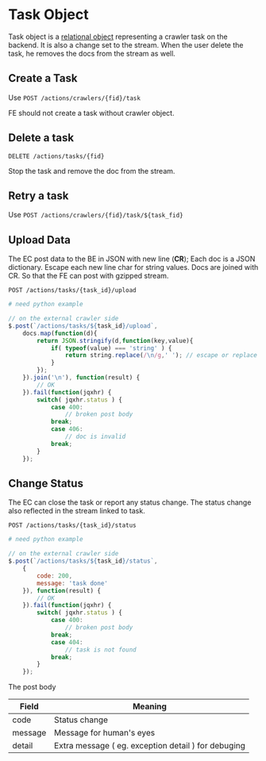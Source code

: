 # Task Object

Task object is a [relational object](#relational-object) representing a crawler task on the backend.
It is also a change set to the stream.  When the user delete the task, he removes the docs from the stream as well.

## Create a Task

Use `POST /actions/crawlers/{fid}/task`

FE should not create a task without crawler object.

## Delete a task

`DELETE /actions/tasks/{fid}`

Stop the task and remove the doc from the stream.

## Retry a task

Use `POST /actions/crawlers/{fid}/task/${task_fid}`


## Upload Data

The EC post data to the BE in JSON with new line (<b>CR</b>);
Each doc is a JSON dictionary. Escape each new line char for string values.
Docs are joined with CR. So that the FE can post with gzipped stream.

`POST /actions/tasks/{task_id}/upload`

```python
# need python example
```

```javascript
// on the external crawler side
$.post(`/actions/tasks/${task_id}/upload`,
	docs.map(function(d){ 
		return JSON.stringify(d,function(key,value){
			if( typeof(value) === 'string' ) {
				return string.replace(/\n/g,' '); // escape or replace CR.
			}
		}); 
	}).join('\n'), function(result) {
		// OK
	}).fail(function(jqxhr) {
		switch( jqxhr.status ) {
			case 400:
				// broken post body
			break;
			case 406:
				// doc is invalid 
			break;
		}
	});
```


## Change Status

The EC can close the task or report any status change. The status change also reflected in the stream linked to task.

`POST /actions/tasks/{task_id}/status`

```python
# need python example
```

```javascript
// on the external crawler side
$.post(`/actions/tasks/${task_id}/status`,
	{
		code: 200,
		message: 'task done'
	}), function(result) {
		// OK
	}).fail(function(jqxhr) {
		switch( jqxhr.status ) {
			case 400:
				// broken post body
			break;
			case 404:
				// task is not found 
			break;
		}
	});
```

The post body

Field | Meaning
---------- | -------
code | Status change
message | Message for human's eyes
detail | Extra message ( eg. exception detail ) for debuging



